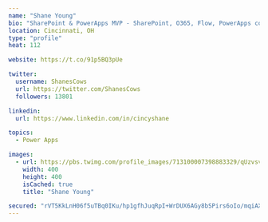 ```yaml
---
name: "Shane Young"
bio: "SharePoint & PowerApps MVP - SharePoint, O365, Flow, PowerApps consulting? @PowerApps911 | Pure Snark? You found it."
location: Cincinnati, OH
type: "profile"
heat: 112

website: https://t.co/91p5BQ3pUe

twitter:
  username: ShanesCows
  url: https://twitter.com/ShanesCows
  followers: 13801

linkedin:
  url: https://www.linkedin.com/in/cincyshane

topics:
  - Power Apps

images:
  - url: https://pbs.twimg.com/profile_images/713100007398883329/qUzvsvQ3_400x400.jpg
    width: 400
    height: 400
    isCached: true
    title: "Shane Young"

secured: "rVT5KkLnH06f5uTBq0IKu/hp1gfhJuqRpI+WrDUX6AGy8bSPirs6oIo/mqiAXCVrbhyTtuN+7QEa2/afo2MsvxgK0erxL/CuhI8fIux0vLS/UgynIKgVKFrIdjjlTyaB5TrGvEqNjDSOVsgbqC0ncrmSjjb1CKqBhYm2Sz7hyHTK9NlUn1xELryt9k5zDzPPOPk/vKe8yN9q6Y2TlrCyEaaf6ZcEGeCCuXa9AV5VQgxYr782qoJXwFR9XawlFlVXqu8TbJqfy9rdDdNiXci8T/6qLjxWwT3Fx71XP4mPLcPEviY4JEBBuLWRgRy4g6WaDOp4pm9k9zwrgPh6rp4By6RBUlACxwGw+v4Vd0nfWhtkOK1YUxIAoI2A7dn3+Rw7JOuzazHTv3d+se2dRaKiNwJh4dJRHbKQYMLE7bnE7oQ=;LIGWtnGi/usjNK5A/nHUnQ=="
---
```


